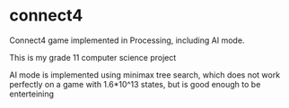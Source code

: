 # connect4
Connect4 game implemented in Processing, including AI mode.

This is my grade 11 computer science project

AI mode is implemented using minimax tree search, which does not work perfectly on a game with 1.6*10^13 states, but is good enough to be enterteining
